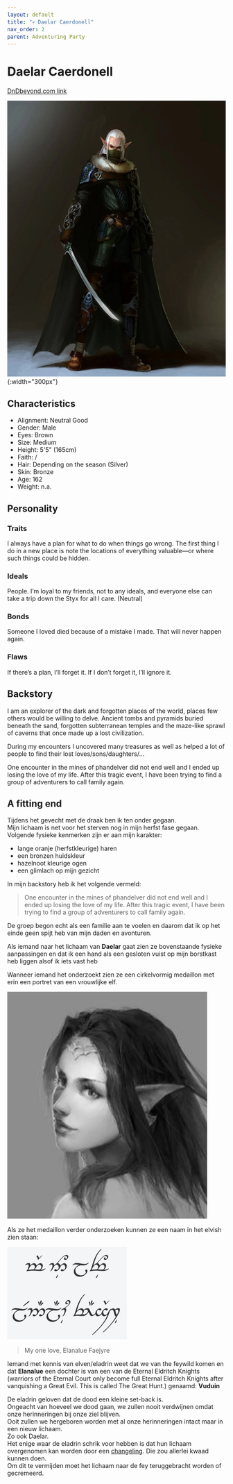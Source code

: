 ```yaml
---
layout: default
title: "💀 Daelar Caerdonell"
nav_order: 2
parent: Adventuring Party
---
```


# Daelar Caerdonell

[DnDbeyond.com link](https://www.dndbeyond.com/characters/23831987)

![full_art](img/daelar_full.jpeg){:width="300px"}

## Characteristics

- Alignment: Neutral Good
- Gender: Male
- Eyes: Brown
- Size: Medium
- Height: 5'5" (165cm)
- Faith: /
- Hair: Depending on the season (Silver)
- Skin: Bronze
- Age: 162
- Weight: n.a.

## Personality 

### Traits

I always have a plan for what to do when things go wrong.
The first thing I do in a new place is note the locations of everything valuable—or where such things could be hidden.

### Ideals

People. I’m loyal to my friends, not to any ideals, and everyone else can take a trip down the Styx for all I care. (Neutral)

### Bonds

Someone I loved died because of a mistake I made. That will never happen again.

### Flaws

If there’s a plan, I’ll forget it. If I don’t forget it, I’ll ignore it.

## Backstory

I am an explorer of the dark and forgotten places of the world, places few others would be willing to delve. Ancient tombs and pyramids buried beneath the sand, forgotten subterranean temples and the maze-like sprawl of caverns that once made up a lost civilization.

During my encounters I uncovered many treasures as well as helped a lot of people to find their lost loves/sons/daughters/...

One encounter in the mines of phandelver did not end well and I ended up losing the love of my life. After this tragic event, I have been trying to find a group of adventurers to call family again.

## A fitting end

Tijdens het gevecht met de draak ben ik ten onder gegaan.  
Mijn lichaam is net voor het sterven nog in mijn herfst fase gegaan.  
Volgende fysieke kenmerken zijn er aan mijn karakter:
- lange oranje (herfstkleurige) haren
- een bronzen huidskleur
- hazelnoot kleurige ogen
- een glimlach op mijn gezicht

In mijn backstory heb ik het volgende vermeld:

> One encounter in the mines of phandelver did not end well and I ended up losing the love of my life.
> After this tragic event, I have been trying to find a group of adventurers to call family again.

De groep begon echt als een familie aan te voelen en daarom dat ik op het einde geen spijt heb van mijn daden en avonturen.

Als iemand naar het lichaam van **Daelar** gaat zien ze bovenstaande fysieke aanpassingen en dat ik een hand als een gesloten vuist op mijn borstkast heb liggen alsof ik iets vast heb

Wanneer iemand het onderzoekt zien ze een cirkelvormig medaillon met erin een portret van een vrouwlijke elf.

![elanalue](img/elanalue.png)

Als ze het medaillon verder onderzoeken kunnen ze een naam in het elvish zien staan:

![elvish](img/elvish.png)

> My one love, Elanalue Faejyre

Iemand met kennis van elven/eladrin weet dat we van the feywild komen en dat **Elanalue** een dochter is van een van de Eternal Eldritch Knights (warriors of the Eternal Court only become full Eternal Eldritch Knights after vanquishing a Great Evil. This is called The Great Hunt.) genaamd: **Vuduin**

De eladrin geloven dat de dood een kleine set-back is.  
Ongeacht van hoeveel we dood gaan, we zullen nooit verdwijnen omdat onze herinneringen bij onze ziel blijven.  
Ooit zullen we hergeboren worden met al onze herinneringen intact maar in een nieuw lichaam.  
Zo ook Daelar.  
Het enige waar de eladrin schrik voor hebben is dat hun lichaam overgenomen kan worden door een [changeling](https://en.wikipedia.org/wiki/Changeling). Die zou allerlei kwaad kunnen doen.  
Om dit te vermijden moet het lichaam naar de fey teruggebracht worden of gecremeerd.
